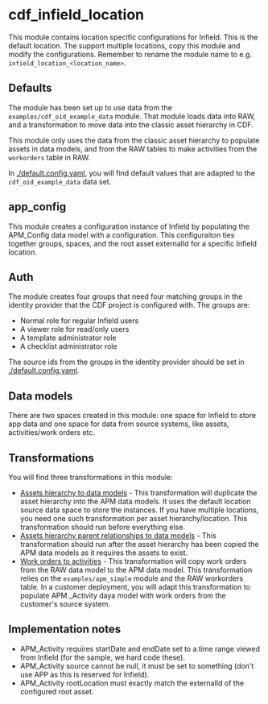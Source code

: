 # cdf_infield_location

This module contains location specific configurations for Infield. This is the default location.
The support multiple locations, copy this module and modify the configurations. Remember to
rename the module name to e.g. `infield_location_<location_name>`.

## Defaults

The module has been set up to use data from the `examples/cdf_oid_example_data` module. That module
loads data into RAW, and a transformation to move data
into the classic asset hierarchy in CDF.

This module only uses the data from the classic asset hierarchy to populate assets in data models, and
from the RAW tables to make activities from the `workorders` table in RAW.

In [./default.config.yaml](default.config.yaml), you will find default values that are adapted to the
`cdf_oid_example_data` data set.

## app_config

This module creates a configuration instance of Infield by populating the APM_Config data model with a configuration. This
configuraiton ties together groups, spaces, and the root asset externalId for a specific Infield location.

## Auth

The module creates four groups that need four matching groups in the identity provider that the CDF
project is configured with. The groups are:

* Normal role for regular Infield users
* A viewer role for read/only users
* A template administrator role
* A checklist administrator role

The source ids from the groups in the identity provider should be set in [./default.config.yaml](default.config.yaml).

## Data models

There are two spaces created in this module: one space for Infield to store app data and one space for
data from source systems, like assets, activities/work orders etc.

## Transformations

You will find three transformations in this module:

* [Assets hierarchy to data models](./transformations/sync_assets_from_hierarchy_to_apm.sql) - This transformation
  will duplicate the asset hierarchy into the APM data models. It uses the default location source data space to
  store the instances. If you have multiple locations, you need one such transformation per asset hierarchy/location.
  This transformation should run before everything else.
* [Assets hierarchy parent relationships to data models](./transformations/sync_asset_parents_from_hierarchy_to_apm.sql) -
  This transformation should run after the asset hierarchy has been copied the APM data models as it requires the assets
  to exist.
* [Work orders to activities](./transformations/sync_workorders_to_activities.sql) - This transformation will copy
  work orders from the RAW data model to the APM data model. This transformation relies on the `examples/apm_simple` module
  and the RAW workorders table. In a customer deployment, you will adapt this transformation to populate APM _Activity
  daya model with work orders from the customer's source system.

## Implementation notes

* APM_Activity requires startDate and endDate set to a time range viewed from Infield (for the sample, we hard code these).
* APM_Activity source cannot be null, it must be set to something (don't use APP as this is reserved for Infield).
* APM_Activity rootLocation must exactly match the externalId of the configured root asset.
